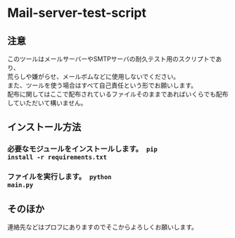 # Mail-server-test-script
## 注意
このツールはメールサーバーやSMTPサーバの耐久テスト用のスクリプトであり、<br/>
荒らしや嫌がらせ、メールボムなどに使用しないでください。<br/>
また、ツールを使う場合はすべて自己責任という形でお願いします。<br/>
配布に関してはここで配布されているファイルそのままであればいくらでも配布していただいて構いません。<br/>

## インストール方法
### 必要なモジュールをインストールします。　<code>pip install -r requirements.txt</code> <br/>
### ファイルを実行します。　<code>python main.py</code>

## そのほか
連絡先などはプロフにありますのでそこからよろしくお願いします。
